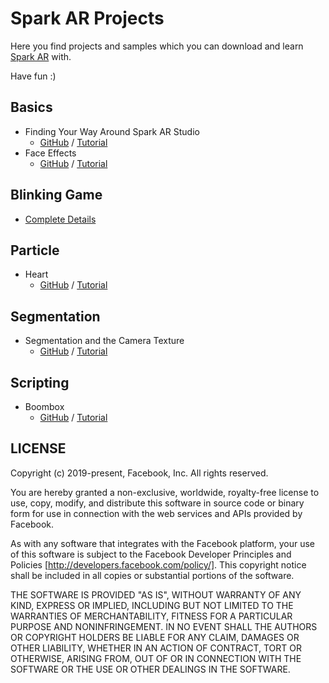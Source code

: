# Spark AR Projects

Here you find projects and samples which you can download and learn [Spark AR](https://sparkar.facebook.com/ar-studio/) with.

Have fun :)


## Basics
- Finding Your Way Around Spark AR Studio
	- [GitHub](https://github.com/jalizadeh/Spark-AR-Projects/tree/master/Basics/01%20-%20Finding%20Your%20Way%20Around%20Spark%20AR%20Studio) / [Tutorial](https://sparkar.facebook.com/ar-studio/learn/documentation/before-you-start/basics/finding-your-way-around/)
- Face Effects
	- [GitHub](https://github.com/jalizadeh/Spark-AR-Projects/tree/master/Basics/02%20-%20Face%20Effects) / [Tutorial](https://sparkar.facebook.com/ar-studio/learn/documentation/tutorials/quick-start-guide)


## Blinking Game
- [Complete Details](https://github.com/jalizadeh/Spark-AR-Projects/tree/master/Blinking%20Game)



## Particle
- Heart
	- [GitHub](https://github.com/jalizadeh/Spark-AR-Projects/tree/master/Particles/Heart) / [Tutorial](https://sparkar.facebook.com/ar-studio/learn/documentation/tutorials/using-particles)


## Segmentation
- Segmentation and the Camera Texture
	- [GitHub](https://github.com/jalizadeh/Spark-AR-Projects/tree/master/Segmentation/) / [Tutorial](https://sparkar.facebook.com/ar-studio/learn/documentation/tutorials-and-samples/tutorials/segmentation-and-camera-texture)



## Scripting
- Boombox
	- [GitHub](https://github.com/jalizadeh/Spark-AR-Projects/tree/master/Scripting/Boombox) / [Tutorial](https://sparkar.facebook.com/ar-studio/learn/documentation/scripting/scripting-tutorial/)



## LICENSE
Copyright (c) 2019-present, Facebook, Inc. All rights reserved.

You are hereby granted a non-exclusive, worldwide, royalty-free license to use,
copy, modify, and distribute this software in source code or binary form for use
in connection with the web services and APIs provided by Facebook.

As with any software that integrates with the Facebook platform, your use of
this software is subject to the Facebook Developer Principles and Policies
[http://developers.facebook.com/policy/]. This copyright notice shall be
included in all copies or substantial portions of the software.

THE SOFTWARE IS PROVIDED "AS IS", WITHOUT WARRANTY OF ANY KIND, EXPRESS OR
IMPLIED, INCLUDING BUT NOT LIMITED TO THE WARRANTIES OF MERCHANTABILITY, FITNESS
FOR A PARTICULAR PURPOSE AND NONINFRINGEMENT. IN NO EVENT SHALL THE AUTHORS OR
COPYRIGHT HOLDERS BE LIABLE FOR ANY CLAIM, DAMAGES OR OTHER LIABILITY, WHETHER
IN AN ACTION OF CONTRACT, TORT OR OTHERWISE, ARISING FROM, OUT OF OR IN
CONNECTION WITH THE SOFTWARE OR THE USE OR OTHER DEALINGS IN THE SOFTWARE.